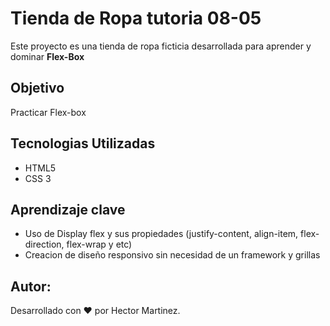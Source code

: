 # Tienda de Ropa tutoria 08-05
Este proyecto es una tienda de ropa ficticia desarrollada para aprender y dominar **Flex-Box**

## Objetivo
Practicar Flex-box

## Tecnologias Utilizadas
- HTML5
- CSS 3

## Aprendizaje clave
- Uso de Display flex y sus propiedades (justify-content, align-item, flex-direction, flex-wrap y etc)
- Creacion de diseño responsivo sin necesidad de un framework y  grillas

## Autor:
Desarrollado con ❤️ por Hector Martinez.